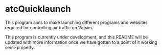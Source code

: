 # atcQuicklaunch

This program aims to make launching different programs and websites required for controlling air traffic on Vatsim.

This program is currently under development, and this README will be updated with more information once we have gotten to a point of it working semi-properly. 
